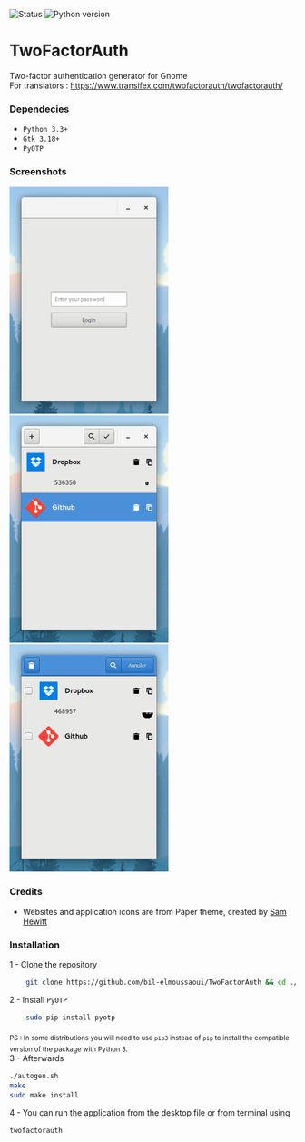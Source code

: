 ![Status](https://img.shields.io/badge/version-alpha-red.svg) ![Python version](https://img.shields.io/badge/python-3.4%2C%203.5-blue.svg)

# TwoFactorAuth
Two-factor authentication generator for Gnome <br>
For translators : https://www.transifex.com/twofactorauth/twofactorauth/
### Dependecies 
- `Python 3.3+`
- `Gtk 3.18+`
- `PyOTP`

### Screenshots

<img src="screenshots/screenshot7.png" width="280" /> <img src="screenshots/screenshot1.png" width="280" /> <img src="screenshots/screenshot2.png" width="280" />

### Credits
- Websites and application icons are from Paper theme, created by [Sam Hewitt](https://github.com/snwh)

### Installation
1 - Clone the repository
```bash
    git clone https://github.com/bil-elmoussaoui/TwoFactorAuth && cd ./TwoFactorAuth
```
2 - Install `PyOTP`
```bash
    sudo pip install pyotp
```
<sub>PS : In some distributions you will need to use `pip3` instead of `pip` to install the compatible version of the package with Python 3.</sub> <br>
3 - Afterwards
```bash
./autogen.sh
make
sudo make install
```
4 - You can run the application from the desktop file or from terminal using 
```bash
twofactorauth
```
